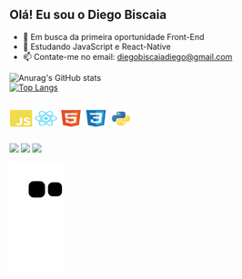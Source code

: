 ## Olá! Eu sou o Diego Biscaia

- 🔭 Em busca da primeira oportunidade Front-End
- 🌱 Estudando JavaScript e React-Native
- 📫 Contate-me no email: diegobiscaiadiego@gmail.com

![Anurag's GitHub stats](https://github-readme-stats.vercel.app/api?username=degobiscaia&show_icons=true&theme=transparent)  
[![Top Langs](https://github-readme-stats.vercel.app/api/top-langs/?username=degobiscaia&layout=compact&theme=transparent)](https://github.com/degobiscaia/github-readme-stats)

<div style="display: inline_block"><br>
  <img align="center" alt="Dego-Js" height="30" width="40" src="https://raw.githubusercontent.com/devicons/devicon/master/icons/javascript/javascript-plain.svg">
  <img align="center" alt="Dego-React" height="30" width="40" src="https://raw.githubusercontent.com/devicons/devicon/master/icons/react/react-original.svg">
  <img align="center" alt="Dego-HTML" height="30" width="40" src="https://raw.githubusercontent.com/devicons/devicon/master/icons/html5/html5-original.svg">
  <img align="center" alt="Dego-CSS" height="30" width="40" src="https://raw.githubusercontent.com/devicons/devicon/master/icons/css3/css3-original.svg">
  <img align="center" alt="Dego-Python" height="30" width="40" src="https://raw.githubusercontent.com/devicons/devicon/master/icons/python/python-original.svg">
</div>

##

<div>
  <a href="https://instagram.com/_deegoo" target="_blank"><img src="https://img.shields.io/badge/-Instagram-%23E4405F?style=for-the-badge&logo=instagram&logoColor=white" target="_blank"></a>
  <a href = "mailto:diegobiscaiadiego@gmail.com"><img src="https://img.shields.io/badge/-Gmail-%23333?style=for-the-badge&logo=gmail&logoColor=white" target="_blank"></a>
  <a href="https://www.linkedin.com/in/diego-biscaia-0a391819b" target="_blank"><img src="https://img.shields.io/badge/-LinkedIn-%230077B5?style=for-the-badge&logo=linkedin&logoColor=white" target="_blank"></a> 
  
  
  ![Snake animation](https://github.com/degobiscaia/degobiscaia/blob/output/github-contribution-grid-snake.svg)
  
</div>


